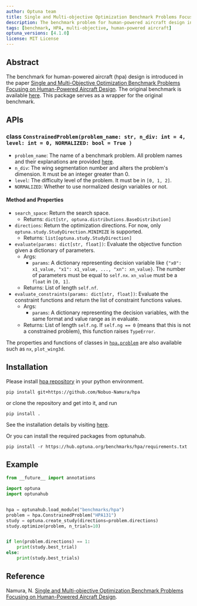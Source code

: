 ```yaml
---
author: Optuna team
title: Single and Multi-objective Optimization Benchmark Problems Focusing on Human-Powered Aircraft Design
description: The benchmark problem for human-powered aircraft design introduced in the paper `Single and Multi-Objective Optimization Benchmark Problems Focusing on Human-Powered Aircraft Design`
tags: [benchmark, HPA, multi-objective, human-powered aircraft]
optuna_versions: [4.1.0]
license: MIT License
---
```


## Abstract

The benchmark for human-powered aircraft (hpa) design is introduced in the paper [Single and Multi-Objective Optimization Benchmark Problems Focusing on Human-Powered Aircraft Design](https://arxiv.org/abs/2312.08953).
The original benchmark is available [here](https://github.com/Nobuo-Namura/hpa).
This package serves as a wrapper for the original benchmark.

## APIs

### class `ConstrainedProblem(problem_name: str, n_div: int = 4, level: int = 0, NORMALIZED: bool = True )`

- `problem_name`: The name of a benchmark problem. All problem names and their explanations are provided [here](https://github.com/Nobuo-Namura/hpa?tab=readme-ov-file#benchmark-problem-definition).
- `n_div`: The wing segmentation number and alters the problem's dimension. It must be an integer greater than 0.
- `level`: The difficulty level of the problem. It must be in `[0, 1, 2]`.
- `NORMALIZED`: Whether to use normalized design variables or not.

#### Method and Properties

- `search_space`: Return the search space.
  - Returns: `dict[str, optuna.distributions.BaseDistribution]`
- `directions`: Return the optimization directions. For now, only `optuna.study.StudyDirection.MINIMIZE` is supported.
  - Returns: `list[optuna.study.StudyDirection]`
- `evaluate(params: dict[str, float])`: Evaluate the objective function given a dictionary of parameters.
  - Args:
    - `params`: A dictionary representing decision variable like `{"x0": x1_value, "x1": x1_value, ..., "xn": xn_value}`. The number of parameters must be equal to `self.nx`. `xn_value` must be a `float` in `[0, 1]`.
  - Returns: List of length `self.nf`.
- `evaluate_constraints(params: dict[str, float])`: Evaluate the constraint functions and return the list of constraint functions values.
  - Args:
    - `params`: A dictionary representing the decision variables, with the same format and value range as in evaluate.
  - Returns: List of length `self.ng`. If `self.ng == 0` (means that this is not a constrained problem), this function raises `TypeError`.

The properties and functions of classes in [`hpa.problem`](https://github.com/Nobuo-Namura/hpa/blob/main/hpa/problem.py) are also available such as `nx`, `plot_wing3d`.

## Installation

Please install [hpa repository](https://github.com/Nobuo-Namura/hpa) in your python environment.

```shell
pip install git+https://github.com/Nobuo-Namura/hpa
```

or clone the repository and get into it, and run

```shell
pip install .
```

See the installation details by visiting [here](https://github.com/Nobuo-Namura/hpa?tab=readme-ov-file#installation).

Or you can install the required packages from optunahub.

```shell
pip install -r https://hub.optuna.org/benchmarks/hpa/requirements.txt
```

## Example

```Python
from __future__ import annotations

import optuna
import optunahub


hpa = optunahub.load_module("benchmarks/hpa")
problem = hpa.ConstrainedProblem("HPA131") 
study = optuna.create_study(directions=problem.directions)
study.optimize(problem, n_trials=10)


if len(problem.directions) == 1:
    print(study.best_trial)
else:
    print(study.best_trials)
```

## Reference

Namura, N. [Single and Multi-objective Optimization Benchmark Problems Focusing on Human-Powered Aircraft Design](https://link.springer.com/chapter/10.1007/978-981-96-3506-1_14).

